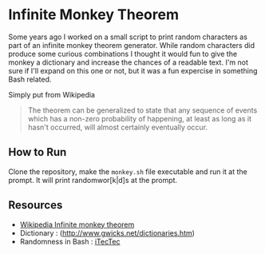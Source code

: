# Infinite Monkey Theorem 

Some years ago I worked on a small script to print random characters as part of an infinite monkey theorem generator. While random characters did produce some curious combinations I thought it would fun to give the monkey a dictionary and increase the chances of a readable text. I'm not sure if I'll expand on this one or not, but it was a fun expercise in something Bash related. 


Simply put from Wikipedia
>The theorem can be generalized to state that any sequence of events which has a non-zero probability of happening, at least as long as it hasn't occurred, will almost certainly eventually occur.

## How to Run 

Clone the repository, make the `monkey.sh` file executable and run it at the prompt. It will print randomwor[k|d]s at the prompt. 

## Resources 
- [Wikipedia Infinite monkey theorem](https://en.wikipedia.org/wiki/Infinite_monkey_theorem)
- Dictionary : (http://www.gwicks.net/dictionaries.htm)
- Randomness in Bash : [iTecTec](https://itectec.com/unixlinux/bash-how-to-efficiently-generate-large-uniformly-distributed-random-integers-in-bash/)



